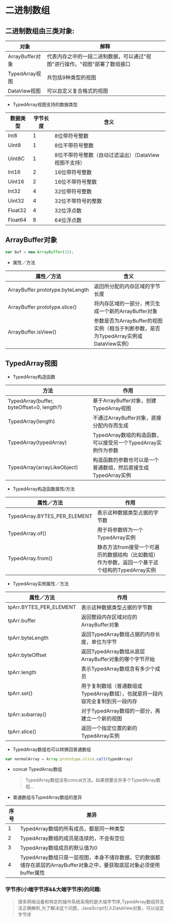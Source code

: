 # 二进制数组

## 二进制数组由三类对象:

对象            | 解释
------------- | ---------------------------------------
ArrayBuffer对象 | 代表内存之中的一段二进制数据，可以通过"视图"进行操作。"视图"部署了数组接口
TypedArray视图  | 共包括9种类型的视图
DataView视图    | 可以自定义复合格式的视图

- TypedArray视图支持的数据类型

数据类型    | 字节长度 | 含义
------- | ---- | -------------------------------
Int8    | 1    | 8位带符号整数
Uint8   | 1    | 8位不带符号整数
Uint8C  | 1    | 8位不带符号整数（自动过滤溢出）（DataView视图不支持）
Int16   | 2    | 16位带符号整数
Uint16  | 2    | 16位不带符号整数
Int32   | 4    | 32位带符号整数
Uint32  | 4    | 32位不带符号的整数
Float32 | 4    | 32位浮点数
Float64 | 8    | 64位浮点数

## ArrayBuffer对象

```javascript
var buf = new ArrayBuffer(32);
```

- 属性／方法

属性／方法                            | 含义
-------------------------------- | ---------------------------------------------------------
ArrayBuffer.prototype.byteLength | 返回所分配的内存区域的字节长度
ArrayBuffer.prototype.slice()    | 将内存区域的一部分，拷贝生成一个新的ArrayBuffer对象
ArrayBuffer.isView()             | 参数是否为ArrayBuffer的视图实例（相当于判断参数，是否为TypedArray实例或DataView实例）

## TypedArray视图

- TypedArray构造函数

方法                                        | 作用
----------------------------------------- | -----------------------------------------
TypedArray(buffer, byteOffset=0, length?) | 基于ArrayBuffer对象，创建TypedArray视图
TypedArray(length)                        | 不通过ArrayBuffer对象，直接分配内存而生成
TypedArray(typedArray)                    | TypedArray数组的构造函数，可以接受另一个TypedArray实例作为参数
TypedArray(arrayLikeObject)               | 构造函数的参数也可以是一个普通数组，然后直接生成TypedArray实例

- TypedArray构造函数属性/方法

属性／方法                        | 作用
---------------------------- | ------------------------------------------------------
TypedArray.BYTES_PER_ELEMENT | 表示这种数据类型占据的字节数
TypedArray.of()              | 用于将参数转为一个TypedArray实例
TypedArray.from()            | 静态方法from接受一个可遍历的数据结构（比如数组）作为参数，返回一个基于这个结构的TypedArray实例

- TypedArray实例属性／方法

属性／方法                   | 作用
----------------------- | --------------------------------------------
tpArr.BYTES_PER_ELEMENT | 表示这种数据类型占据的字节数
tpArr.buffer            | 返回整段内存区域对应的ArrayBuffer对象
tpArr.byteLength        | 返回TypedArray数组占据的内存长度，单位为字节
tpArr.byteOffset        | 返回TypedArray数组从底层ArrayBuffer对象的哪个字节开始
tpArr.length            | 表示TypedArray数组含有多少个成员
tpArr.set()             | 用于复制数组（普通数组或TypedArray数组），也就是将一段内容完全复制到另一段内存
tpArr.subarray()        | 对于TypedArray数组的一部分，再建立一个新的视图
tpArr.slice()           | 返回一个指定位置的新的TypedArray实例

- TypedArray数组也可以转换回普通数组

```javascript
var normalArray = Array.prototype.slice.call(typedArray)
```

- concat TypedArray数组

  > TypedArray数组没有concat方法。如果想要合并多个TypedArray数组...

- 普通数组与TypedArray数组的差异

序号 | 差异
-- | -------------------------------------------------------------------------
1  | TypedArray数组的所有成员，都是同一种类型
2  | TypedArray数组的成员是连续的，不会有空位
3  | TypedArray数组成员的默认值为0
4  | TypedArray数组只是一层视图，本身不储存数据，它的数据都储存在底层的ArrayBuffer对象之中，要获取底层对象必须使用buffer属性

### 字节序(小端字节序&&大端字节序)的问题:

> 很多网络设备和特定的操作系统采用的是大端字节序,TypedArray数组将无法正确解析,为了解决这个问题，JavaScript引入DataView对象，可以设定字节序
